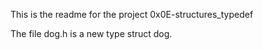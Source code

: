 This is the readme for the project 0x0E-structures_typedef

The file dog.h is a new type struct dog.
